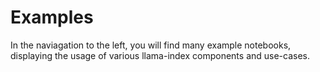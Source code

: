 # Examples

In the naviagation to the left, you will find many example notebooks, displaying the usage of various llama-index components and use-cases.
